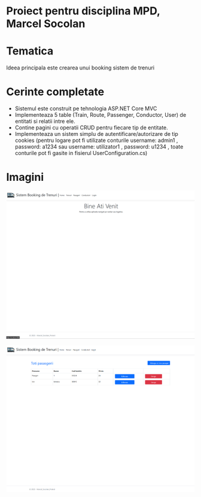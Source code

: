 # Proiect pentru disciplina MPD, Marcel Socolan

# Tematica
Ideea principala este crearea unui booking sistem de trenuri

# Cerinte completate
* Sistemul este construit pe tehnologia ASP.NET Core MVC
* Implementeaza 5 table (Train, Route, Passenger, Conductor, User) de entitati si relatii intre ele.
* Contine pagini cu operatii CRUD pentru fiecare tip de entitate.
* Implementeaza un sistem simplu de autentificare/autorizare de tip cookies (pentru logare pot fi utilizate conturile username: admin1 , password: a1234 sau username: utilizator1 , password: u1234 , toate conturile pot fi gasite in fisierul UserConfiguration.cs)

# Imagini
<p align="center">
    <img src="imagini/1.png" alt="Imagine 1">
</p>
<p align="center">
    <img src="imagini/2.png" alt="Imagine 2">
</p>
